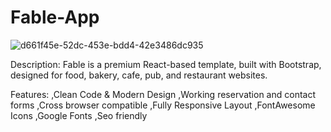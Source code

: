 # Fable-App
![d661f45e-52dc-453e-bdd4-42e3486dc935](https://github.com/user-attachments/assets/19512eab-9013-4cc2-a0e2-b804c948d8aa)

Description:
Fable is a premium React-based template, built with Bootstrap, designed for food, bakery, cafe, pub, and restaurant websites.

Features:
,Clean Code & Modern Design
,Working reservation and contact forms
,Cross browser compatible
,Fully Responsive Layout
,FontAwesome Icons
,Google Fonts
,Seo friendly
